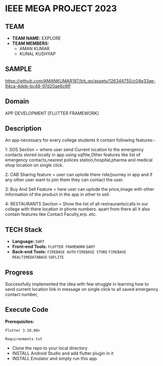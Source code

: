 # IEEE MEGA PROJECT 2023

## TEAM
- **TEAM NAME:** EXPLORE
- **TEAM MEMBERS:**
  - AMAN KUMAR 
  - KUNAL KUSHYAP
 
  
## SAMPLE
https://github.com/AMANKUMAR187/bit_go/assets/126344755/c04e33ae-94ca-4deb-bc48-97d20ae6c6ff



## Domain
APP DEVELOPMENT [FLUTTER FRAMEWORK]

## Description
An app necessary for every college students it contain following features:-

1: SOS Section = where user send Current location to the emergency contacts stored locally in app using sqflite,Other features like list of emergency contacts,nearest polices        station,hospital,pharma and medical shop location on single click.

2: CAB Sharing feature = user can uplode there ride/journey in app and if any other user want to join them they can contact the user.

3: Buy And Sell Feature = here user can uplode the price,image with other information of the product in the app in other to sell.

4: RESTAURANTS Section = Show the list of all restraurants/cafa in our college with there location in phone numbers.
 apart from there all it also contain features like Contact Faculty,erp..etc.

## TECH Stack
- **Language:** `DART`
- **Front-end Tools:** `FLUTTER FRAMEWORK` `DART`
- **Back-end Tools:** `FIREBASE AUTH` `FIREBASE STORE` `FIREBASE REALTIMEDATABASE` `SQFLITE` 
 

## Progress
Successfully implemented the idea with few struggle in learning how to send current location link in message on single click to all saved emergency contact number,

## Execute Code
**Prerequisites:**

`Flutter 3.10.00>`

`Requirenments.txt`
- Clone the repo to your local directory
- INSTALL Android Studio and add flutter plugin in it
- INSTALL Emulator and simply run this app.


